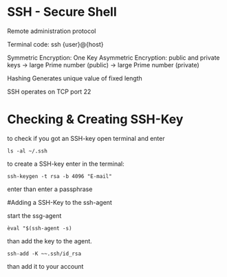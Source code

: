 # SSH - Secure Shell

Remote administration protocol 

Terminal code: ssh {user}@{host}


Symmetric Encryption: One Key
Asymmetric Encryption: public and private keys
-> large Prime number (public)
-> large Prime number (private)

Hashing
Generates unique value of fixed length 

SSH operates on TCP port 22

# Checking & Creating SSH-Key

to check if you got an SSH-key open terminal and enter

``ls -al ~/.ssh``


to create a SSH-key enter in the terminal:

``ssh-keygen -t rsa -b 4096 "E-mail"``

enter than enter a passphrase


#Adding a SSH-Key to the ssh-agent

start the ssg-agent

`èval "$(ssh-agent -s)`

than add the key to the agent.

`ssh-add -K ~~.ssh/id_rsa`

than add it to your account